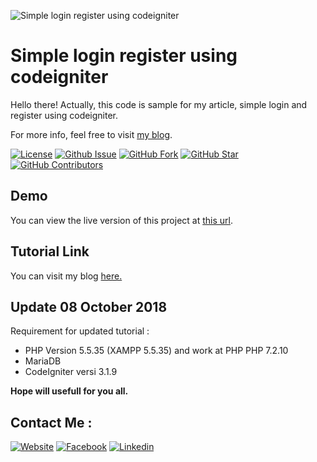 ![Simple login register using codeigniter](https://qadrlabs.com/public/storage/upload/post/8ec07f66458dd35040e711baa1de4bca-Membuat_Simple_Login_dan_Register_Menggunakan_CodeIgniter.png)

# Simple login register using codeigniter
Hello there! Actually, this code is sample for my article, simple login and register using codeigniter.

For more info, feel free to visit [my blog](https://qadrlabs.com/post/membuat-simple-login-dan-register-menggunakan-codeigniter).


[![License](https://img.shields.io/github/license/doublegunz/simple-login-register-using-codeigniter.svg?maxAge=3600)](https://github.com/doublegunz/simple-login-register-using-codeigniter) 
[![Github Issue](https://img.shields.io/github/issues/doublegunz/simple-login-register-using-codeigniter.svg?maxAge=3600)](https://github.com/doublegunz/simple-login-register-using-codeigniter/issues) 
[![GitHub Fork](https://img.shields.io/github/forks/doublegunz/simple-login-register-using-codeigniter.svg?maxAge=3600)](https://github.com/doublegunz/simple-login-register-using-codeigniter/network) 
[![GitHub Star](https://img.shields.io/github/stars/doublegunz/simple-login-register-using-codeigniter.svg?maxAge=3600)](https://github.com/doublegunz/simple-login-register-using-codeigniter/stargazers) 
[![GitHub Contributors](https://img.shields.io/github/contributors/doublegunz/simple-login-register-using-codeigniter.svg?maxAge=3600)](https://github.com/doublegunz/simple-login-register-using-codeigniter/network/members)

## Demo
You can view the live version of this project at [this url](http://demo-auth-ci3.infinityfreeapp.com/).

## Tutorial Link
You can visit my blog [here.](https://qadrlabs.com/post/membuat-simple-login-dan-register-menggunakan-codeigniter)

## Update 08 October 2018
Requirement for updated tutorial :
+ PHP Version 5.5.35 (XAMPP 5.5.35) and work at PHP PHP 7.2.10
+ MariaDB 
+ CodeIgniter versi 3.1.9

**Hope will usefull for you all.**

## Contact Me :

[![Website](https://img.shields.io/badge/doublegunz-Blog-brightgreen.svg?maxAge=3600)](https://qadrlabs.com/)
[![Facebook](https://img.shields.io/badge/doublegunz-Facebook-blue.svg?maxAge=3600)](https://www.facebook.com/gungunpriatna002) 
[![Linkedin](https://img.shields.io/badge/gungunpriatna-Linkedin-0077b5.svg?maxAge=3600)](https://www.linkedin.com/in/gungunpriatna/) 
